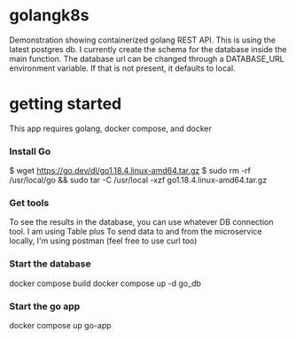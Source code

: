 # golangk8s
Demonstration showing containerized golang REST API. This is using the latest postgres db. I currently create the schema for the database inside the main function. The database url can be changed through a DATABASE_URL environment variable. If that is not present, it defaults to local. 

# getting started
This app requires golang, docker compose, and docker

### Install Go
$ wget https://go.dev/dl/go1.18.4.linux-amd64.tar.gz
$ sudo rm -rf /usr/local/go && sudo tar -C /usr/local -xzf go1.18.4.linux-amd64.tar.gz

### Get tools
To see the results in the database, you can use whatever DB connection tool. I am using Table plus
To send data to and from the microservice locally, I'm using postman (feel free to use curl too)

### Start the database
docker compose build
docker compose up -d go_db

### Start the go app
docker compose up go-app

